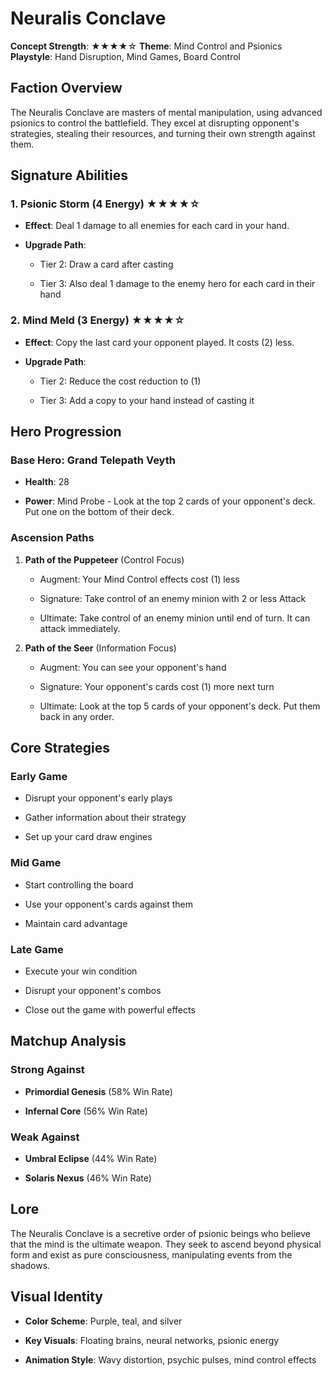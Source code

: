 # Neuralis Conclave

**Concept Strength**: ★★★★☆
**Theme**: Mind Control and Psionics
**Playstyle**: Hand Disruption, Mind Games, Board Control

## Faction Overview

The Neuralis Conclave are masters of mental manipulation, using advanced psionics to control the battlefield. They excel at disrupting opponent's strategies, stealing their resources, and turning their own strength against them.

## Signature Abilities

### 1. Psionic Storm (4 Energy) ★★★★☆

- **Effect**: Deal 1 damage to all enemies for each card in your hand.

- **Upgrade Path**:

  - Tier 2: Draw a card after casting

  - Tier 3: Also deal 1 damage to the enemy hero for each card in their hand

### 2. Mind Meld (3 Energy) ★★★★☆

- **Effect**: Copy the last card your opponent played. It costs (2) less.

- **Upgrade Path**:

  - Tier 2: Reduce the cost reduction to (1)

  - Tier 3: Add a copy to your hand instead of casting it

## Hero Progression

### Base Hero: Grand Telepath Veyth

- **Health**: 28

- **Power**: Mind Probe - Look at the top 2 cards of your opponent's deck. Put one on the bottom of their deck.

### Ascension Paths

1. **Path of the Puppeteer** (Control Focus)

   - Augment: Your Mind Control effects cost (1) less

   - Signature: Take control of an enemy minion with 2 or less Attack

   - Ultimate: Take control of an enemy minion until end of turn. It can attack immediately.

2. **Path of the Seer** (Information Focus)

   - Augment: You can see your opponent's hand

   - Signature: Your opponent's cards cost (1) more next turn

   - Ultimate: Look at the top 5 cards of your opponent's deck. Put them back in any order.

## Core Strategies

### Early Game

- Disrupt your opponent's early plays

- Gather information about their strategy

- Set up your card draw engines

### Mid Game

- Start controlling the board

- Use your opponent's cards against them

- Maintain card advantage

### Late Game

- Execute your win condition

- Disrupt your opponent's combos

- Close out the game with powerful effects

## Matchup Analysis

### Strong Against

- **Primordial Genesis** (58% Win Rate)

- **Infernal Core** (56% Win Rate)

### Weak Against

- **Umbral Eclipse** (44% Win Rate)

- **Solaris Nexus** (46% Win Rate)

## Lore

The Neuralis Conclave is a secretive order of psionic beings who believe that the mind is the ultimate weapon. They seek to ascend beyond physical form and exist as pure consciousness, manipulating events from the shadows.

## Visual Identity

- **Color Scheme**: Purple, teal, and silver

- **Key Visuals**: Floating brains, neural networks, psionic energy

- **Animation Style**: Wavy distortion, psychic pulses, mind control effects

